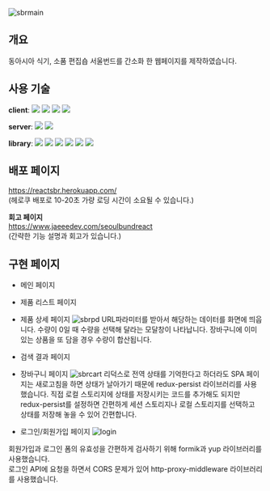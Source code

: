 

![sbrmain](https://user-images.githubusercontent.com/72128840/196187236-864f119d-4653-4b46-888f-b6b655fd0ddc.png)

## 개요
동아시아 식기, 소품 편집숍 서울번드를 간소화 한 웹페이지를 제작하였습니다.


## 사용 기술

**client**: 
<img src="https://img.shields.io/badge/React-333?style=flat-badge&logo=React&logoColor=white">
<img src="https://img.shields.io/badge/React Router-333?style=flat-badge&logo=React Router&logoColor=white">
<img src="https://img.shields.io/badge/Redux-333?style=flat-badge&logo=Redux&logoColor=white">
<img src="https://img.shields.io/badge/styled components-333?style=flat-badge&logo=styled-components&logoColor=white">

**server**: 
<img src="https://img.shields.io/badge/Express-333?style=flat-badge&logo=Node.js&logoColor=white">
<img src="https://img.shields.io/badge/MongoDB-333?style=flat-badge&logo=MongoDB&logoColor=white">

**library**: 
<img src="https://img.shields.io/badge/redux toolkit-white?style=flat-badge">
<img src="https://img.shields.io/badge/redux persist-white?style=flat-badge">
<img src="https://img.shields.io/badge/http proxy middleware-white?style=flat-badge">
<img src="https://img.shields.io/badge/mongoose-white?style=flat-badge">
<img src="https://img.shields.io/badge/formik-white?style=flat-badge">
<img src="https://img.shields.io/badge/yup-white?style=flat-badge">



## 배포 페이지

https://reactsbr.herokuapp.com/  
(헤로쿠 배포로 10-20초 가량 로딩 시간이 소요될 수 있습니다.)

**회고 페이지**  
https://www.jaeeedev.com/seoulbundreact  
(간략한 기능 설명과 회고가 있습니다.)


## 구현 페이지

- 메인 페이지
- 제품 리스트 페이지
- 제품 상세 페이지
![sbrpd](https://user-images.githubusercontent.com/72128840/196198275-fd4264d2-1c25-4d85-a7b5-34fd188db8cc.gif)
URL파라미터를 받아서 해당하는 데이터를 화면에 띄웁니다. 수량이 0일 때 수량을 선택해 달라는 모달창이 나타납니다.
장바구니에 이미 있는 상품을 또 담을 경우 수량이 합산됩니다.
- 검색 결과 페이지
- 장바구니 페이지
![sbrcart](https://user-images.githubusercontent.com/72128840/196197459-5ed19e5a-8d09-4d19-bb68-26b0eab9a955.gif)
리덕스로 전역 상태를 기억한다고 하더라도 SPA 페이지는 새로고침을 하면 상태가 날아가기 때문에 redux-persist 라이브러리를 사용했습니다.
직접 로컬 스토리지에 상태를 저장시키는 코드를 추가해도 되지만 redux-persist를 설정하면 간편하게 세션 스토리지나 로컬 스토리지를 선택하고 상태를 저장해 놓을 수 있어 간편합니다.

- 로그인/회원가입 페이지
![login](https://user-images.githubusercontent.com/72128840/196196170-1eff3479-44e6-4bc3-8bb7-2342563a8ed3.gif)

회원가입과 로그인 폼의 유효성을 간편하게 검사하기 위해 formik과 yup 라이브러리를 사용했습니다.      
로그인 API에 요청을 하면서 CORS 문제가 있어 http-proxy-middleware 라이브러리를 사용했습니다.

